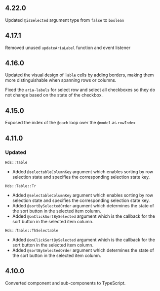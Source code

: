 ## 4.22.0

Updated `@isSelected` argument type from `false` to `boolean`


## 4.17.1

Removed unused `updateAriaLabel` function and event listener

## 4.16.0

Updated the visual design of `Table` cells by adding borders, making them more distinguishable when spanning rows or columns.

Fixed the `aria-labels` for select row and select all checkboxes so they do not change based on the state of the checkbox.

## 4.15.0

Exposed the index of the `@each` loop over the `@model` as `rowIndex`

## 4.11.0

### Updated

`Hds::Table`

- Added `@selectableColumnKey` argument which enables sorting by row selection state and specifies the corresponding selection state key.

`Hds::Table::Tr`

- Added `@selectableColumnKey` argument which enables sorting by row selection state and specifies the corresponding selection state key.
- Added `@sortBySelectedOrder` argument which determines the state of the sort button in the selected item column.
- Added `@onClickSortBySelected` argument which is the callback for the sort button in the selected item column.

`Hds::Table::ThSelectable`

- Added `@onClickSortBySelected` argument which is the callback for the sort button in the selected item column.
- Added `@sortBySelectedOrder` argument which determines the state of the sort button in the selected item column.

## 4.10.0

Converted component and sub-components to TypeScript.

